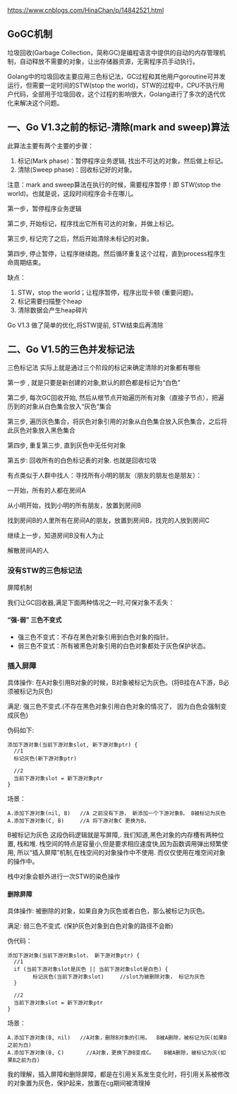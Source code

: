 https://www.cnblogs.com/HinaChan/p/14842521.html

## GoGC机制
垃圾回收(Garbage Collection，简称GC)是编程语言中提供的自动的内存管理机制，自动释放不需要的对象，让出存储器资源，无需程序员手动执行。

Golang中的垃圾回收主要应用三色标记法，GC过程和其他用户goroutine可并发运行，但需要一定时间的STW(stop the world)，STW的过程中，CPU不执行用户代码，全部用于垃圾回收，这个过程的影响很大，Golang进行了多次的迭代优化来解决这个问题。

## 一、Go V1.3之前的标记-清除(mark and sweep)算法
此算法主要有两个主要的步骤：

1. 标记(Mark phase)：暂停程序业务逻辑, 找出不可达的对象，然后做上标记。
2. 清除(Sweep phase)：回收标记好的对象。

注意：mark and sweep算法在执行的时候，需要程序暂停！即 STW(stop the world)。也就是说，这段时间程序会卡在哪儿。

第一步，暂停程序业务逻辑

第二步, 开始标记，程序找出它所有可达的对象，并做上标记。

第三步, 标记完了之后，然后开始清除未标记的对象。

第四步, 停止暂停，让程序继续跑。然后循环重复这个过程，直到process程序生命周期结束。

缺点：
1. STW，stop the world；让程序暂停，程序出现卡顿 (重要问题)。
2. 标记需要扫描整个heap
3. 清除数据会产生heap碎片

Go V1.3 做了简单的优化,将STW提前, STW结束后再清除

## 二、Go V1.5的三色并发标记法
三色标记法 实际上就是通过三个阶段的标记来确定清除的对象都有哪些

第一步 , 就是只要是新创建的对象,默认的颜色都是标记为“白色”

第二步, 每次GC回收开始, 然后从根节点开始遍历所有对象（直接子节点），把遍历到的对象从白色集合放入“灰色”集合

第三步, 遍历灰色集合，将灰色对象引用的对象从白色集合放入灰色集合，之后将此灰色对象放入黑色集合

第四步, 重复第三步, 直到灰色中无任何对象

第五步: 回收所有的白色标记表的对象. 也就是回收垃圾


有点类似于人群中找人：寻找所有小明的朋友（朋友的朋友也是朋友）：

一开始，所有的人都在房间A

从小明开始，找到小明的所有朋友，放置到房间B

找到房间B的人里所有在房间A的朋友，放置到房间B，找完的人放到房间C

继续上一步，知道房间B没有人为止

解散房间A的人

### 没有STW的三色标记法
屏障机制

我们让GC回收器,满足下面两种情况之一时,可保对象不丢失：

#### “强-弱” 三色不变式
- 强三色不变式：不存在黑色对象引用到白色对象的指针。
- 弱三色不变式：所有被黑色对象引用的白色对象都处于灰色保护状态。

### 插入屏障
具体操作: 在A对象引用B对象的时候，B对象被标记为灰色。(将B挂在A下游，B必须被标记为灰色)

满足: 强三色不变式.(不存在黑色对象引用白色对象的情况了， 因为白色会强制变成灰色)

伪码如下:
```
添加下游对象(当前下游对象slot, 新下游对象ptr) {   
  //1
  标记灰色(新下游对象ptr)   
  
  //2
  当前下游对象slot = 新下游对象ptr  				  
}
```
场景：
```
A.添加下游对象(nil, B)   //A 之前没有下游， 新添加一个下游对象B， B被标记为灰色
A.添加下游对象(C, B)     //A 将下游对象C 更换为B， 
```
B被标记为灰色
这段伪码逻辑就是写屏障,. 我们知道,黑色对象的内存槽有两种位置, 栈和堆. 栈空间的特点是容量小,但是要求相应速度快,因为函数调用弹出频繁使用, 所以“插入屏障”机制,在栈空间的对象操作中不使用. 而仅仅使用在堆空间对象的操作中。

栈中对象会额外进行一次STW的染色操作

#### 删除屏障
具体操作: 被删除的对象，如果自身为灰色或者白色，那么被标记为灰色。

满足: 弱三色不变式. (保护灰色对象到白色对象的路径不会断)

伪代码：
```
添加下游对象(当前下游对象slot， 新下游对象ptr) {
  //1
  if (当前下游对象slot是灰色 || 当前下游对象slot是白色) {
  		标记灰色(当前下游对象slot)     //slot为被删除对象， 标记为灰色
  }
  
  //2
  当前下游对象slot = 新下游对象ptr
}
```
场景：
```
A.添加下游对象(B, nil)   //A对象，删除B对象的引用。  B被A删除，被标记为灰(如果B之前为白)
A.添加下游对象(B, C)		 //A对象，更换下游B变成C。   B被A删除，被标记为灰(如果B之前为白)
```


我的理解，插入屏障和删除屏障，都是在引用关系发生变化时，将引用关系被修改的对象置为灰色，保护起来，放置在cg期间被清理掉